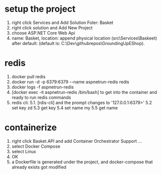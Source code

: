 ﻿# setup the project
1. right click Services and Add Solution Foler: Basket
2. right click solution and Add New Project
3. choose ASP.NET Core Web Api
4. name: Basket, location: append physical location (src\Services\Baskeet) after default: (default is: C:\Dev\githubrepos\GroundingUpEShop).

# redis
1. docker pull redis
2. docker run -d -p 6379:6379 --name aspnetrun-redis redis
3. docker logs -f aspnetrun-redis
4. [docker exec -it aspnetrun-redis /bin/bash] to get into the container and ready to run redis commands
5. redis cli:
	5.1. [rdis-cli] and the prompt changes to '127.0.0.1:6379>'
	5.2  set key zd
	5.3  get key
	5.4  set name my
	5.5  get name


# containerize
1. right click Basket.API and add Container Orchestrator Support ...
2. select Docker Compose
3. select Linux
4. OK
5. a Dockerfile is generated under the project, and docker-compose that already exists got modified
